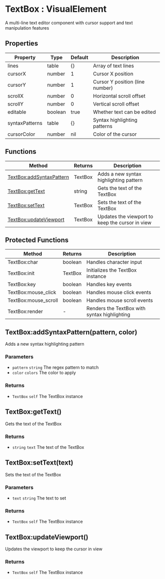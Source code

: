 # TextBox : VisualElement
A multi-line text editor component with cursor support and text manipulation features

## Properties

|Property|Type|Default|Description|
|---|---|---|---|
|lines|table|{}|Array of text lines
|cursorX|number|1|Cursor X position
|cursorY|number|1|Cursor Y position (line number)
|scrollX|number|0|Horizontal scroll offset
|scrollY|number|0|Vertical scroll offset
|editable|boolean|true|Whether text can be edited
|syntaxPatterns|table|{}|Syntax highlighting patterns
|cursorColor|number|nil|Color of the cursor

## Functions

|Method|Returns|Description|
|---|---|---|
|[TextBox:addSyntaxPattern](#textbox-addsyntaxpattern)|TextBox|Adds a new syntax highlighting pattern
|[TextBox:getText](#textbox-gettext)|string|Gets the text of the TextBox
|[TextBox:setText](#textbox-settext)|TextBox|Sets the text of the TextBox
|[TextBox:updateViewport](#textbox-updateviewport)|TextBox|Updates the viewport to keep the cursor in view


## Protected Functions

|Method|Returns|Description|
|---|---|---|
|TextBox:char|boolean|Handles character input
|TextBox:init|TextBox|Initializes the TextBox instance
|TextBox:key|boolean|Handles key events
|TextBox:mouse_click|boolean|Handles mouse click events
|TextBox:mouse_scroll|boolean|Handles mouse scroll events
|TextBox:render|-|Renders the TextBox with syntax highlighting

## TextBox:addSyntaxPattern(pattern, color)
Adds a new syntax highlighting pattern

### Parameters
* `pattern` `string` The regex pattern to match
* `color` `colors` The color to apply

### Returns
* `TextBox` `self` The TextBox instance

## TextBox:getText()
Gets the text of the TextBox

### Returns
* `string` `text` The text of the TextBox

## TextBox:setText(text)
Sets the text of the TextBox

### Parameters
* `text` `string` The text to set

### Returns
* `TextBox` `self` The TextBox instance

## TextBox:updateViewport()
Updates the viewport to keep the cursor in view

### Returns
* `TextBox` `self` The TextBox instance


